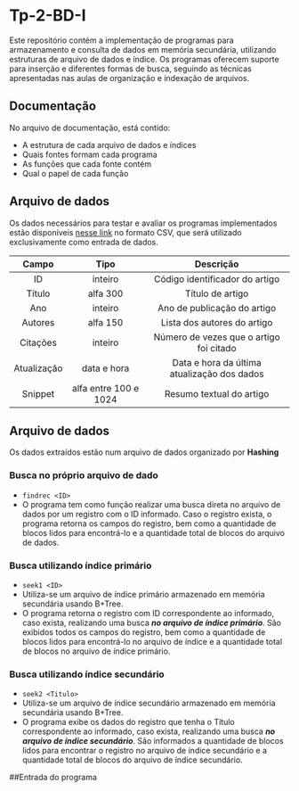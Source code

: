 # Tp-2-BD-I
Este repositório contém a implementação de programas para armazenamento e consulta de dados em memória secundária, utilizando estruturas de arquivo de dados e índice. Os programas oferecem suporte para inserção e diferentes formas de busca, seguindo as técnicas apresentadas nas aulas de organização e indexação de arquivos.

## Documentação
  No arquivo de documentação, está contido:
   * A estrutura de cada arquivo de dados e índices
   * Quais fontes formam cada programa
   * As funções que cada fonte contém
   * Qual o papel de cada função


## Arquivo de dados
Os dados necessários para testar e avaliar os programas implementados estão disponíveis [nesse link](https://drive.google.com/file/d/1EVoP0d9Wwzj1O6eoFIkel9I3cpe43Gbv/view?usp=sharing) no formato CSV, que será utilizado exclusivamente como entrada de dados.
    
Campo | Tipo | Descrição
| :---: | :---: | :---:
ID  | inteiro | Código identificador do artigo 
Título | alfa 300 | Título de artigo
Ano  | inteiro | Ano de publicação do artigo
Autores | alfa 150 | Lista dos autores do artigo
Citações |inteiro | Número de vezes que o artigo foi citado
Atualização  | data e hora | Data e hora da última atualização dos dados
Snippet| alfa entre 100 e 1024 | Resumo textual do artigo

## Arquivo de dados
Os dados extraídos estão num arquivo de dados organizado por **Hashing**

### Busca no próprio arquivo de dado
  * `findrec <ID>`
  * O programa tem como função realizar uma busca direta no arquivo de dados por um registro com o ID informado. Caso o registro exista, o programa retorna os campos do registro, bem como a quantidade de blocos lidos para encontrá-lo e a quantidade total de blocos do arquivo de dados.

### Busca utilizando índice primário
  * `seek1 <ID>`
  * Utiliza-se um arquivo de índice primário armazenado em memória secundária usando B+Tree.
  * O programa retorna o registro com ID correspondente ao informado, caso exista, realizando uma busca ***no arquivo de índice primário***. São exibidos todos os campos do registro, bem como a quantidade de blocos lidos para encontrá-lo no arquivo de índice e a quantidade total de blocos no arquivo de índice primário.

### Busca utilizando índice secundário
  * `seek2 <Titulo>`
  * Utiliza-se um arquivo de índice secundário armazenado em memória secundária usando B+Tree.
  * O programa exibe os dados do registro que tenha o Título correspondente ao informado, caso exista, realizando uma busca ***no arquivo de índice secundário***. São informados a quantidade de blocos lidos para encontrar o registro no arquivo de índice secundário e a quantidade total de blocos do arquivo de índice secundário.

##Entrada do programa
